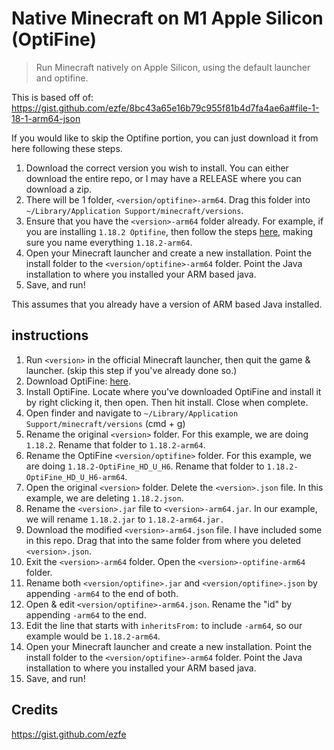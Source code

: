# Native Minecraft on M1 Apple Silicon (OptiFine)
> Run Minecraft natively on Apple Silicon, using the default launcher and optifine.

This is based off of:
https://gist.github.com/ezfe/8bc43a65e16b79c955f81b4d7fa4ae6a#file-1-18-1-arm64-json

If you would like to skip the Optifine portion, you can just download it from here following these steps.
  1. Download the correct version you wish to install. You can either download the entire repo, or I may have a RELEASE where you can download a zip.
  2. There will be 1 folder, `<version/optifine>-arm64`. Drag this folder into `~/Library/Application Support/minecraft/versions`.
  3. Ensure that you have the `<version>-arm64` folder already. For example, if you are installing `1.18.2 Optifine`, then follow the steps <a href="https://gist.github.com/ezfe/8bc43a65e16b79c955f81b4d7fa4ae6a#file-1-18-1-arm64-json">here</a>, making sure you name everything `1.18.2-arm64`.
  4. Open your Minecraft launcher and create a new installation. Point the install folder to the `<version/optifine>-arm64` folder. Point the Java installation to where you installed your ARM based java.
  5. Save, and run!

This assumes that you already have a version of ARM based Java installed.

## instructions
  1. Run `<version>` in the official Minecraft launcher, then quit the game & launcher. (skip this step if you've already done so.)
  2. Download OptiFine: <a href="https://optifine.net/downloads">here<a>.
  3. Install OptiFine. Locate where you've downloaded OptiFine and install it by right clicking it, then open. Then hit install. Close when complete.
  3. Open finder and navigate to `~/Library/Application Support/minecraft/versions` (cmd + g)
  4. Rename the original `<version>` folder. For this example, we are doing `1.18.2`. Rename that folder to `1.18.2-arm64`.
  5. Rename the OptiFine `<version/optifine>` folder. For this example, we are doing `1.18.2-OptiFine_HD_U_H6`. Rename that folder to `1.18.2-OptiFine_HD_U_H6-arm64`.
  6. Open the original `<version>` folder. Delete the `<version>.json` file. In this example, we are deleting `1.18.2.json`.
  7. Rename the `<version>.jar` file to `<version>-arm64.jar`. In our example, we will rename `1.18.2.jar` to `1.18.2-arm64.jar.`
  8. Download the modified `<version>-arm64.json` file. I have included some in this repo. Drag that into the same folder from where you deleted `<version>.json`.
  9. Exit the `<version>-arm64` folder. Open the `<version>-optifine-arm64` folder.
  10. Rename both `<version/optifine>.jar` and `<version/optifine>.json` by appending `-arm64` to the end of both.
  11. Open & edit `<version/optifine>-arm64.json`. Rename the "id" by appending `-arm64` to the end.
  12. Edit the line that starts with `inheritsFrom:` to include `-arm64`, so our example would be `1.18.2-arm64`.
  13. Open your Minecraft launcher and create a new installation. Point the install folder to the `<version/optifine>-arm64` folder. Point the Java installation to where you installed your ARM based java.
  14. Save, and run!

## Credits
https://gist.github.com/ezfe
